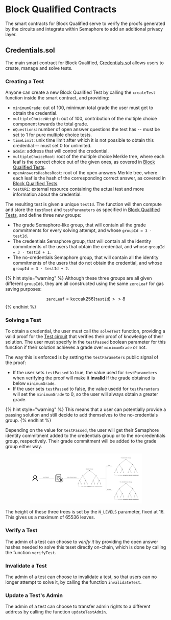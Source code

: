 # Block Qualified Contracts

The smart contracts for Block Qualified serve to verify the proofs generated by the circuits and integrate within Semaphore to add an additional privacy layer.

## Credentials.sol

The main smart contract for Block Qualified, [Credentials.sol](../../packages/contracts/contracts/base/Credentials.sol) allows users to create, manage and solve tests.

### Creating a Test

Anyone can create a new Block Qualified Test by calling the `createTest` function inside the smart contract, and providing:
- `minimumGrade`: out of 100, minimum total grade the user must get to obtain the credential.
- `multipleChoiceWeight`: out of 100, contribution of the multiple choice component towards the total grade.
- `nQuestions`: number of open answer questions the test has -- must be set to 1 for pure multiple choice tests.
- `timeLimit`: unix time limit after which it is not possible to obtain this credential -- must set 0 for unlimited.
- `admin`: address that will control the credential.
- `multipleChoiceRoot`: root of the multiple choice Merkle tree, where each leaf is the correct choice out of the given ones, as covered in [Block Qualified Tests](block-qualified-tests.md).
- `openAnswersHashesRoot`: root of the open answers Merkle tree, where each leaf is the hash of the corresponding correct answer, as covered in [Block Qualified Tests](block-qualified-tests.md).
- `testURI`: external resource containing the actual test and more information about the credential.

The resulting test is given a unique `testId`. The function will then compute and store the `testRoot` and `testParameters` as specified in [Block Qualified Tests](block-qualified-tests.md), and define three new groups:

- The grade Semaphore-like group, that will contain all the grade commitments for every solving attempt, and whose `groupId = 3 ⋅ testId`.
- The credentials Semaphore group, that will contain all the identity commitments of the users that obtain the credential, and whose `groupId = 3 ⋅ testId + 1`.
- The no-credentials Semaphore group, that will contain all the identity commitments of the users that do not obtain the credential, and whose `groupId = 3 ⋅ testId + 2`.

{% hint style="warning" %}
Although these three groups are all given different `groupId`s, they are all constructed using the same `zeroLeaf` for gas saving purposes:

$$
    \texttt{zeroLeaf} = \textrm{keccak256}(\texttt{testId}) >> 8
$$
{% endhint %}

### Solving a Test
To obtain a credential, the user must call the `solveTest` function, providing a valid proof for the [Test circuit](circuits.md#the-test-circuit) that verifies their proof of knowledge of their solution. The user must specify in the `testPassed` boolean parameter for this function if their solution achieves a grade over `minimumGrade` or not.

The way this is enforced is by setting the `testParameters` public signal of the proof: 
- If the user sets `testPassed` to true, the value used for `testParameters` when verifying the proof will make it **invalid** if the grade obtained is below `minimumGrade`.
- If the user sets `testPassed` to false, the value usedd for `testParamters` will set the `minimumGrade` to 0, so the user will always obtain a greater grade.

{% hint style="warning" %}
This means that a user can potentially provide a passing solution and still decide to add themselves to the no-credentials group.
{% endhint %}

Depending on the value for `testPassed`, the user will get their Semaphore identity commitment added to the credentials group or to the no-credentials group, respectively. Their grade commitment will be added to the grade group either way.

<p align="center">
  <img src="./commitment-diagram.png" width=70% />
</p>

The height of these three trees is set by the `N_LEVELS` parameter, fixed at 16. This gives us a maximum of 65536 leaves.

### Verify a Test
The admin of a test can choose to _verify it_ by providing the open answer hashes needed to solve this teset directly on-chain, which is done by calling the function `verifyTest`.

### Invalidate a Test
The admin of a test can choose to invalidate a test, so that users can no longer attempt to solve it, by calling the function `invalidateTest`.

### Update a Test's Admin
The admin of a test can choose to transfer admin rights to a different address by calling the function `updateTestAdmin`.